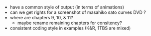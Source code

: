 * have a common style of output (in terms of animations)
* can we get rights for a screenshot of masahiko sato curves DVD ?
* where are chapters 9, 10, & 11?
  * maybe rename remaining chapters for consitency?
* consistent coding style in examples (K&R, 1TBS are mixed)

